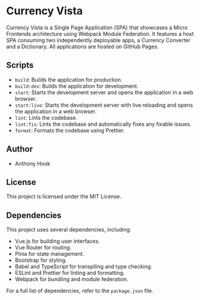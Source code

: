 # Currency Vista

Currency Vista is a Single Page Application (SPA) that showcases a Micro Frontends architecture using Webpack Module Federation. It features a host SPA consuming two independently deployable apps, a Currency Converter and a Dictionary. All applications are hosted on GitHub Pages.

## Scripts

- `build`: Builds the application for production.
- `build:dev`: Builds the application for development.
- `start`: Starts the development server and opens the application in a web browser.
- `start:live`: Starts the development server with live reloading and opens the application in a web browser.
- `lint`: Lints the codebase.
- `lint:fix`: Lints the codebase and automatically fixes any fixable issues.
- `format`: Formats the codebase using Prettier.

## Author

- Anthony Hook

## License

This project is licensed under the MIT License.

## Dependencies

This project uses several dependencies, including:

- Vue.js for building user interfaces.
- Vue Router for routing.
- Pinia for state management.
- Bootstrap for styling.
- Babel and TypeScript for transpiling and type checking.
- ESLint and Prettier for linting and formatting.
- Webpack for bundling and module federation.

For a full list of dependencies, refer to the `package.json` file.

